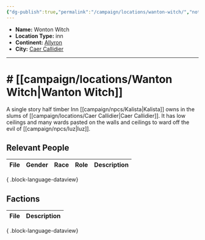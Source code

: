 ```yaml
---
{"dg-publish":true,"permalink":"/campaign/locations/wanton-witch/","noteIcon":"","created":"2025-10-26T08:18:07.705-07:00","updated":"2025-10-27T16:36:03.115-07:00"}
---
```



<p><span><ul>
<li dir="auto"><strong>Name:</strong> Wonton Witch</li>
<li dir="auto"><strong>Location Type:</strong> inn</li>
<li dir="auto"><strong>Continent:</strong> <a data-tooltip-position="top" aria-label="campaign/locations/Allyron.md" data-href="campaign/locations/Allyron.md" href="campaign/locations/Allyron.md" class="internal-link" target="_blank" rel="noopener nofollow">Allyron</a></li>
<li dir="auto"><strong>City:</strong> <a data-tooltip-position="top" aria-label="campaign/locations/Caer Callidier.md" data-href="campaign/locations/Caer Callidier.md" href="campaign/locations/Caer Callidier.md" class="internal-link" target="_blank" rel="noopener nofollow">Caer Callidier</a></li>
</ul></span></p>

---

# # [[campaign/locations/Wanton Witch\|Wanton Witch]]
A single story half timber Inn [[campaign/npcs/Kalista\|Kalista]] owns in the slums of [[campaign/locations/Caer Callidier\|Caer Callidier]]. It has low ceilings and many wards pasted on the walls and ceilings to ward off the evil of [[campaign/npcs/Iuz\|Iuz]].

## Relevant People
| File | Gender | Race | Role | Description |
| ---- | ------ | ---- | ---- | ----------- |

{ .block-language-dataview}

## Factions
| File | Description |
| ---- | ----------- |

{ .block-language-dataview}